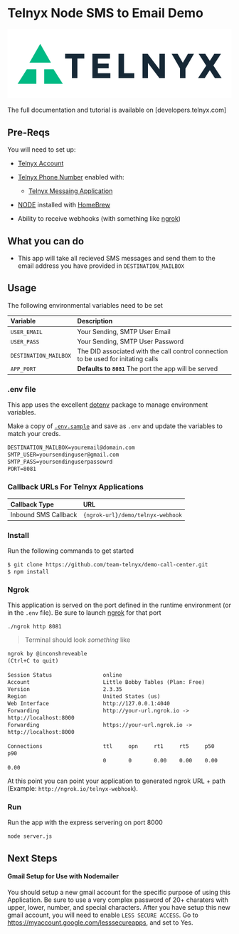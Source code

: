 # Telnyx Node SMS to Email Demo

![Telnyx](./logo-dark.png)



The full documentation and tutorial is available on [developers.telnyx.com]

## Pre-Reqs

You will need to set up:

-   [Telnyx Account](https://telnyx.com/sign-up?utm_source=referral&utm_medium=github_referral&utm_campaign=cross-site-link)
-   [Telnyx Phone Number](https://portal.telnyx.com/#/app/numbers/my-numbers?utm_source=referral&utm_medium=github_referral&utm_campaign=cross-site-link) enabled with:

    -   [Telnyx Messaing Application](https://portal.telnyx.com/#/app/messaing/applications?utm_source=referral&utm_medium=github_referral&utm_campaign=cross-site-link)

-   [NODE](https://developers.telnyx.com/docs/v2/development/dev-env-setup?lang=node&utm_source=referral&utm_medium=github_referral&utm_campaign=cross-site-link) installed with [HomeBrew](https://formulae.brew.sh/formula/node)
-   Ability to receive webhooks (with something like [ngrok](https://developers.telnyx.com/docs/v2/development/ngrok?utm_source=referral&utm_medium=github_referral&utm_campaign=cross-site-link))

## What you can do

-   This app will take all recieved SMS messages and send them to the email address you have provided in `DESTINATION_MAILBOX`

## Usage

The following environmental variables need to be set

| Variable               | Description                                                                                                                                 |
| :--------------------- | :------------------------------------------------------------------------------------------------------------------------------------------ |
| `USER_EMAIL`       | Your Sending, SMTP User Email|
| `USER_PASS` | Your Sending, SMTP User Password                                                            |
| `DESTINATION_MAILBOX`           | The DID associated with the call control connection to be used for initating calls                                                          |
| `APP_PORT`             | **Defaults to `8081`** The port the app will be served                                                                                   |


### .env file

This app uses the excellent [dotenv](https://www.npmjs.com/package/dotenv) package to manage environment variables.

Make a copy of [`.env.sample`](./.env.sample) and save as `.env` and update the variables to match your creds.

```
DESTINATION_MAILBOX=youremail@domain.com
SMTP_USER=yoursendinguser@gmail.com
SMTP_PASS=yoursendinguserpassowrd
PORT=8081

```

### Callback URLs For Telnyx Applications

| Callback Type          | URL                               |
| :--------------------- | :-------------------------------- |
| Inbound SMS Callback | `{ngrok-url}/demo/telnyx-webhook` |


### Install

Run the following commands to get started

```
$ git clone https://github.com/team-telnyx/demo-call-center.git
$ npm install
```

### Ngrok

This application is served on the port defined in the runtime environment (or in the `.env` file). Be sure to launch [ngrok](https://developers.telnyx.com/docs/v2/development/ngrok?utm_source=referral&utm_medium=github_referral&utm_campaign=cross-site-link) for that port

```
./ngrok http 8081
```

> Terminal should look _something_ like

```
ngrok by @inconshreveable                                                                                                                               (Ctrl+C to quit)

Session Status                online
Account                       Little Bobby Tables (Plan: Free)
Version                       2.3.35
Region                        United States (us)
Web Interface                 http://127.0.0.1:4040
Forwarding                    http://your-url.ngrok.io -> http://localhost:8000
Forwarding                    https://your-url.ngrok.io -> http://localhost:8000

Connections                   ttl     opn     rt1     rt5     p50     p90
                              0       0       0.00    0.00    0.00    0.00
```

At this point you can point your application to generated ngrok URL + path (Example: `http://ngrok.io/telnyx-webhook`).

### Run

Run the app with the express servering on port 8000

```
node server.js
```

## Next Steps

#### Gmail Setup for Use with Nodemailer

You should setup a new gmail account for the specific purpose of using this Application. Be sure to use a very complex password of 20+ charaters with upper, lower, number, and special characters. After you have setup this new gmail account, you will need to enable `LESS SECURE ACCESS`. Go to https://myaccount.google.com/lesssecureapps, and set to Yes.


